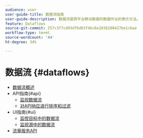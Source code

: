 ```yaml
---
audience: user
user-guide-title: 数据流指南
user-guide-description: 数据流是跨平台移动数据的数据作业的表示方法。
feature: Dataflows
source-git-commit: 257c3f7cd93df6d63f4bc6e2836280427be1cbae
workflow-type: tm+mt
source-wordcount: '44'
ht-degree: 34%

---
```



# 数据流 {#dataflows}

- [数据流概述](./home.md)
- API指南{#api}
   - [监视数据流](./api/monitor.md)
   - [对API响应进行排序和过滤](./api/sort-and-filter.md)
- UI指南{#ui}
   - [监控目标中的数据流](./ui/monitor-destinations.md)
   - [监视源中的数据流](./ui/monitor-sources.md)
- [流量服务API](https://www.adobe.io/experience-platform-apis/references/flow-service/)